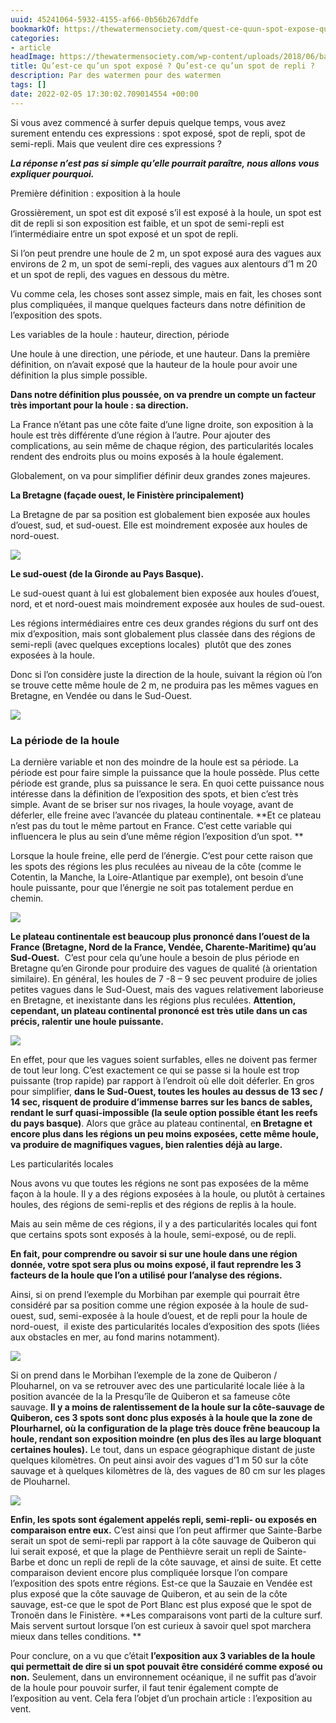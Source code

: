 ```yaml
---
uuid: 45241064-5932-4155-af66-0b56b267ddfe
bookmarkOf: https://thewatermensociety.com/quest-ce-quun-spot-expose-quest-ce-quun-spot-de-repli/
categories:
- article
headImage: https://thewatermensociety.com/wp-content/uploads/2018/06/balade-automnale-30-1.jpg
title: Qu’est-ce qu’un spot exposé ? Qu’est-ce qu’un spot de repli ?
description: Par des watermen pour des watermen
tags: []
date: 2022-02-05 17:30:02.709014554 +00:00
---
```


Si vous avez commencé à surfer depuis quelque temps, vous avez surement entendu ces expressions : spot exposé, spot de repli, spot de semi-repli. Mais que veulent dire ces expressions ?

**_La réponse n’est pas si simple qu’elle pourrait paraître, nous allons vous expliquer pourquoi._**

Première définition : exposition à la houle

Grossièrement, un spot est dit exposé s’il est exposé à la houle, un spot est dit de repli si son exposition est faible, et un spot de semi-repli est l’intermédiaire entre un spot exposé et un spot de repli.

Si l’on peut prendre une houle de 2 m, un spot exposé aura des vagues aux environs de 2 m, un spot de semi-repli, des vagues aux alentours d’1 m 20 et un spot de repli, des vagues en dessous du mètre.

Vu comme cela, les choses sont assez simple, mais en fait, les choses sont plus compliquées, il manque quelques facteurs dans notre définition de l’exposition des spots.

Les variables de la houle : hauteur, direction, période

Une houle à une direction, une période, et une hauteur. Dans la première définition, on n’avait exposé que la hauteur de la houle pour avoir une définition la plus simple possible.

**Dans notre définition plus poussée, on va prendre un compte un facteur très important pour la houle : sa direction.**

La France n’étant pas une côte faite d’une ligne droite, son exposition à la houle est très différente d’une région à l’autre. Pour ajouter des complications, au sein même de chaque région, des particularités locales rendent des endroits plus ou moins exposés à la houle également.

Globalement, on va pour simplifier définir deux grandes zones majeures.

**La Bretagne (façade ouest, le Finistère principalement)**

La Bretagne de par sa position est globalement bien exposée aux houles d’ouest, sud, et sud-ouest. Elle est moindrement exposée aux houles de nord-ouest.

![](https://thewatermensociety.com/wp-content/uploads/2018/06/balade-automnale-4-1-1024x682.jpg)

**Le sud-ouest (de la Gironde au Pays Basque).**

Le sud-ouest quant à lui est globalement bien exposée aux houles d’ouest, nord, et et nord-ouest mais moindrement exposée aux houles de sud-ouest.

Les régions intermédiaires entre ces deux grandes régions du surf ont des mix d’exposition, mais sont globalement plus classée dans des régions de semi-repli (avec quelques exceptions locales)  plutôt que des zones exposées à la houle.

Donc si l’on considère juste la direction de la houle, suivant la région où l’on se trouve cette même houle de 2 m, ne produira pas les mêmes vagues en Bretagne, en Vendée ou dans le Sud-Ouest.

![](https://thewatermensociety.com/wp-content/uploads/2018/07/balade-automnale-86-1024x657.jpg)

### La période de la houle

La dernière variable et non des moindre de la houle est sa période. La période est pour faire simple la puissance que la houle possède. Plus cette période est grande, plus sa puissance le sera. En quoi cette puissance nous intéresse dans la définition de l’exposition des spots, et bien c’est très simple. Avant de se briser sur nos rivages, la houle voyage, avant de déferler, elle freine avec l’avancée du plateau continentale. **Et ce plateau n’est pas du tout le même partout en France. C’est cette variable qui influencera le plus au sein d’une même région l’exposition d’un spot. **

Lorsque la houle freine, elle perd de l’énergie. C’est pour cette raison que les spots des régions les plus reculées au niveau de la côte (comme le Cotentin, la Manche, la Loire-Atlantique par exemple), ont besoin d’une houle puissante, pour que l’énergie ne soit pas totalement perdue en chemin.

![](https://thewatermensociety.com/wp-content/uploads/2018/07/session-hiver-bretagne-7-1024x682.jpg)

**Le plateau continentale est beaucoup plus prononcé dans l’ouest de la France (Bretagne, Nord de la France, Vendée, Charente-Maritime) qu’au Sud-Ouest.**  C’est pour cela qu’une houle a besoin de plus période en Bretagne qu’en Gironde pour produire des vagues de qualité (à orientation similaire). En général, les houles de 7 -8 – 9 sec peuvent produire de jolies petites vagues dans le Sud-Ouest, mais des vagues relativement laborieuse en Bretagne, et inexistante dans les régions plus reculées. **Attention, cependant, un plateau continental prononcé est très utile dans un cas précis, ralentir une houle puissante.**

![](https://thewatermensociety.com/wp-content/uploads/2018/07/session-rare-2018-hiver-2-1024x682.jpg)

En effet, pour que les vagues soient surfables, elles ne doivent pas fermer de tout leur long. C’est exactement ce qui se passe si la houle est trop puissante (trop rapide) par rapport à l’endroit où elle doit déferler. En gros pour simplifier, **dans le Sud-Ouest, toutes les houles au dessus de 13 sec / 14 sec, risquent de produire d’immense barres sur les bancs de sables, rendant le surf quasi-impossible (la seule option possible étant les reefs du pays basque)**. Alors que grâce au plateau continental, e**n Bretagne et encore plus dans les régions un peu moins exposées, cette même houle, va produire de magnifiques vagues, bien ralenties déjà au large.**

Les particularités locales

Nous avons vu que toutes les régions ne sont pas exposées de la même façon à la houle. Il y a des régions exposées à la houle, ou plutôt à certaines houles, des régions de semi-replis et des régions de replis à la houle.

Mais au sein même de ces régions, il y a des particularités locales qui font que certains spots sont exposés à la houle, semi-exposé, ou de repli.

**En fait, pour comprendre ou savoir si sur une houle dans une région donnée, votre spot sera plus ou moins exposé, il faut reprendre les 3 facteurs de la houle que l’on a utilisé pour l’analyse des régions.**

Ainsi, si on prend l’exemple du Morbihan par exemple qui pourrait être considéré par sa position comme une région exposée à la houle de sud-ouest, sud, semi-exposée à la houle d’ouest, et de repli pour la houle de nord-ouest,  il existe des particularités locales d’exposition des spots (liées aux obstacles en mer, au fond marins notamment).

![](https://thewatermensociety.com/wp-content/uploads/2018/06/balade-automnale-31-1-1024x683.jpg)

Si on prend dans le Morbihan l’exemple de la zone de Quiberon / Plouharnel, on va se retrouver avec des une particularité locale liée à la position avancée de la la Presqu’île de Quiberon et sa fameuse côte sauvage. **Il y a moins de ralentissement de la houle sur la côte-sauvage de Quiberon, ces 3 spots sont donc plus exposés à la houle que la zone de Plourharnel, où la configuration de la plage très douce frêne beaucoup la houle, rendant son exposition moindre (en plus des îles au large bloquant certaines houles).** Le tout, dans un espace géographique distant de juste quelques kilomètres. On peut ainsi avoir des vagues d’1 m 50 sur la côte sauvage et à quelques kilomètres de là, des vagues de 80 cm sur les plages de Plouharnel.

![](https://thewatermensociety.com/wp-content/uploads/2018/06/guide-voyage-bretagne-ma-douce-france-47-1-1024x592.jpg)

**Enfin, les spots sont également appelés repli, semi-repli- ou exposés en comparaison entre eux.** C’est ainsi que l’on peut affirmer que Sainte-Barbe serait un spot de semi-repli par rapport à la côte sauvage de Quiberon qui lui serait exposé, et que la plage de Penthièvre serait un repli de Sainte-Barbe et donc un repli de repli de la côte sauvage, et ainsi de suite. Et cette comparaison devient encore plus compliquée lorsque l’on compare l’exposition des spots entre régions. Est-ce que la Sauzaie en Vendée est plus exposé que la côte sauvage de Quiberon, et au sein de la côte sauvage, est-ce que le spot de Port Blanc est plus exposé que le spot de Tronoën dans le Finistère. **Les comparaisons vont parti de la culture surf. Mais servent surtout lorsque l’on est curieux à savoir quel spot marchera mieux dans telles conditions. **

Pour conclure, on a vu que c’était **l’exposition aux 3 variables de la houle qui permettait de dire si un spot pouvait être considéré comme exposé ou non.** Seulement, dans un environnement océanique, il ne suffit pas d’avoir de la houle pour pouvoir surfer, il faut tenir également compte de l’exposition au vent. Cela fera l’objet d’un prochain article : l’exposition au vent.